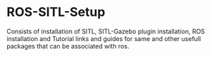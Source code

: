 # ROS-SITL-Setup
Consists of installation of SITL, SITL-Gazebo plugin installation, ROS installation and Tutorial links and guides for same and other usefull packages that can be associated with ros.

